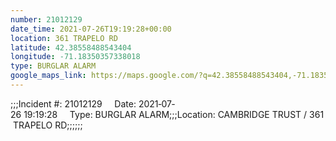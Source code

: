 ```yaml
---
number: 21012129
date_time: 2021-07-26T19:19:28+00:00
location: 361 TRAPELO RD
latitude: 42.38558488543404
longitude: -71.18350357338018
type: BURGLAR ALARM
google_maps_link: https://maps.google.com/?q=42.38558488543404,-71.18350357338018
---
```


;;;Incident #: 21012129     Date: 2021‐07‐26 19:19:28     Type: BURGLAR ALARM;;;Location: CAMBRIDGE TRUST / 361 TRAPELO RD;;;;;;
